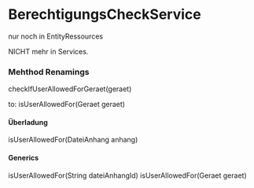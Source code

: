 BerechtigungsCheckService
=========================
nur noch in EntityRessources

NICHT mehr in Services.

### Mehthod Renamings
checkIfUserAllowedForGeraet(geraet)

to:
isUserAllowedFor(Geraet geraet)


#### Überladung
isUserAllowedFor(DateiAnhang anhang)

#### Generics
isUserAllowedFor<DateiAnhang>(String dateiAnhangId)
isUserAllowedFor<DateiAnhang>(Geraet geraet)